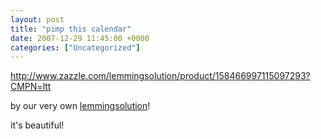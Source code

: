 ```yaml
---
layout: post
title: "pimp this calendar"
date: 2007-12-29 11:45:00 +0000
categories: ["Uncategorized"]
---
```


http://www.zazzle.com/lemmingsolution/product/158466997115097293?CMPN=ltt

by our very own [lemmingsolution](http://lemmingsolution.livejournal.com/)!

it's beautiful!